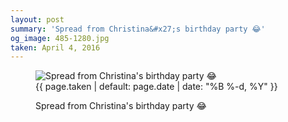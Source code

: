 ```yaml
---
layout: post
summary: 'Spread from Christina&#x27;s birthday party 😂'
og_image: 485-1280.jpg
taken: April 4, 2016
---
```


<figure class="post">
<img alt="Spread from Christina's birthday party 😂" sizes="(min-width: 700px) 50vw, calc(100vw - 2rem)" src="{{ site.assets_url }}/485-640.jpg" srcset="{{ site.assets_url }}/485-1280.jpg 1280w, {{ site.assets_url }}/485-960.jpg 960w, {{ site.assets_url }}/485-640.jpg 640w, {{ site.assets_url }}/485-320.jpg 320w"/>
<figcaption>
<time>{{ page.taken | default: page.date | date: "%B %-d, %Y" }}</time>
<p>Spread from Christina's birthday party 😂</p>
</figcaption>
</figure>
